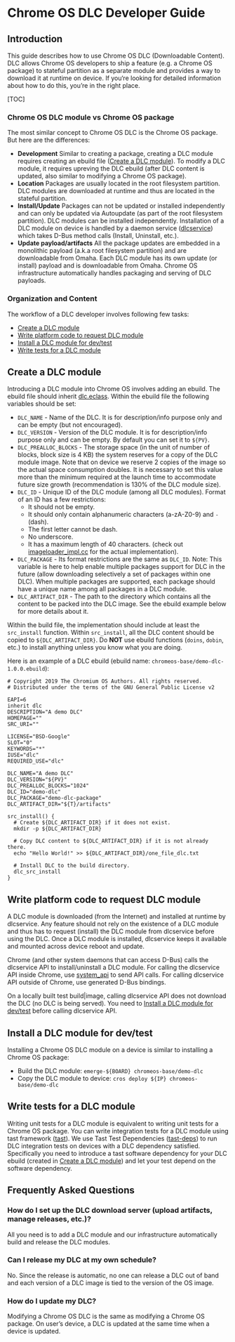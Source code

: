 # Chrome OS DLC Developer Guide

## Introduction

This guide describes how to use Chrome OS DLC (Downloadable Content).
DLC allows Chrome OS developers to ship a feature (e.g. a Chrome OS package) to
stateful partition as a separate module and provides a way to download it at
runtime on device. If you‘re looking for detailed information about how to do
this, you’re in the right place.

[TOC]

### Chrome OS DLC module vs Chrome OS package

The most similar concept to Chrome OS DLC is the Chrome OS package. But here
are the differences:

*   **Development** Similar to creating a package, creating a DLC module
    requires creating an ebuild file ([Create a DLC module]). To modify a DLC
    module, it requires upreving the DLC ebuild (after DLC content is updated,
    also similar to modifying a Chrome OS package).
*   **Location** Packages are usually located in the root filesystem partition.
    DLC modules are downloaded at runtime and thus are located in the stateful
    partition.
*   **Install/Update** Packages can not be updated or installed independently
    and can only be updated via Autoupdate (as part of the root filesystem
    partition). DLC modules can be installed independently. Installation of a
    DLC module on device is handled by a daemon service ([dlcservice]) which
    takes D-Bus method calls (Install, Uninstall, etc.).
*   **Update payload/artifacts** All the package updates are embedded in a
    monolithic payload (a.k.a root filesystem partition) and are downloadable
    from Omaha. Each DLC module has its own update (or install) payload and
    is downloadable from Omaha. Chrome OS infrastructure automatically handles
    packaging and serving of DLC payloads.

### Organization and Content

The workflow of a DLC developer involves following few tasks:

* [Create a DLC module]
* [Write platform code to request DLC module]
* [Install a DLC module for dev/test]
* [Write tests for a DLC module]

## Create a DLC module

Introducing a DLC module into Chrome OS involves adding an ebuild. The ebuild
file should inherit [dlc.eclass]. Within the ebuild file the following
variables should be set:

*   `DLC_NAME` - Name of the DLC. It is for description/info purpose only and
    can be empty (but not encouraged).
*   `DLC_VERSION` - Version of the DLC module. It is for description/info
    purpose only and can be empty. By default you can set it to `${PV}`.
*   `DLC_PREALLOC_BLOCKS` - The storage space (in the unit of number of blocks,
    block size is 4 KB) the system reserves for a copy of the DLC module
    image. Note that on device we reserve 2 copies of the image so the actual
    space consumption doubles. It is necessary to set this value more than the
    minimum required at the launch time to accommodate future size growth
    (recommendation is 130% of the DLC module size).
*    `DLC_ID` - Unique ID of the DLC module (among all DLC modules). Format of
     an ID has a few restrictions:
	 *    It should not be empty.
	 *    It should only contain alphanumeric characters (a-zA-Z0-9) and `-`
          (dash).
	 *    The first letter cannot be dash.
	 *    No underscore.
	 *    It has a maximum length of 40 characters.
	 (check out [imageloader_impl.cc] for the actual implementation).
*    `DLC_PACKAGE` - Its format restrictions are the same as `DLC_ID`. Note:
     This variable is here to help enable multiple packages support for DLC in
     the future (allow downloading selectively a set of packages within one
     DLC). When multiple packages are supported, each package should have a
     unique name among all packages in a DLC module.
*    `DLC_ARTIFACT_DIR` - The path to the directory which contains all the
     content to be packed into the DLC image. See the ebuild example below for
     more details about it.

Within the build file, the implementation should include at least the
`src_install` function. Within `src_install`, all the DLC content should be
copied to `${DLC_ARTIFACT_DIR}`. Do **NOT** use ebuild functions (`doins`,
`dobin`, etc.) to install anything unless you know what you are doing.

Here is an example of a DLC ebuild (ebuild name:
`chromeos-base/demo-dlc-1.0.0.ebuild`):

```
# Copyright 2019 The Chromium OS Authors. All rights reserved.
# Distributed under the terms of the GNU General Public License v2

EAPI=6
inherit dlc
DESCRIPTION="A demo DLC"
HOMEPAGE=""
SRC_URI=""

LICENSE="BSD-Google"
SLOT="0"
KEYWORDS="*"
IUSE="dlc"
REQUIRED_USE="dlc"

DLC_NAME="A demo DLC"
DLC_VERSION="${PV}"
DLC_PREALLOC_BLOCKS="1024"
DLC_ID="demo-dlc"
DLC_PACKAGE="demo-dlc-package"
DLC_ARTIFACT_DIR="${T}/artifacts"

src_install() {
  # Create ${DLC_ARTIFACT_DIR} if it does not exist.
  mkdir -p ${DLC_ARTIFACT_DIR}

  # Copy DLC content to ${DLC_ARTIFACT_DIR} if it is not already there.
  echo "Hello World!" >> ${DLC_ARTIFACT_DIR}/one_file_dlc.txt

  # Install DLC to the build directory.
  dlc_src_install
}
```

## Write platform code to request DLC module

A DLC module is downloaded (from the Internet) and installed at runtime by
dlcservice. Any feature should not rely on the existence of a DLC module and
thus has to request (install) the DLC module from dlcservice before using the
DLC. Once a DLC module is installed, dlcservice keeps it available and mounted
across device reboot and update.

Chrome (and other system daemons that can access D-Bus) calls the dlcservice API
to install/uninstall a DLC module. For calling the dlcservice API inside Chrome,
use [system_api] to send API calls. For calling dlcservice API outside of
Chrome, use generated D-Bus bindings.

On a locally built test build|image, calling dlcservice API does not download
the DLC (no DLC is being served). You need to
[Install a DLC module for dev/test] before calling dlcservice API.

## Install a DLC module for dev/test

Installing a Chrome OS DLC module on a device is similar to installing a Chrome
OS package:

*   Build the DLC module: `emerge-${BOARD} chromeos-base/demo-dlc`
*   Copy the DLC module to device: `cros deploy ${IP} chromeos-base/demo-dlc`

## Write tests for a DLC module

Writing unit tests for a DLC module is equivalent to writing unit tests for a
Chrome OS package.
You can write integration tests for a DLC module using tast framework ([tast]).
We use Tast Test Dependencies ([tast-deps]) to run DLC integration tests on
devices with a DLC dependency satisfied. Specifically you need to introduce a
tast software dependency for your DLC ebuild (created in [Create a DLC module])
and let your test depend on the software dependency.

## Frequently Asked Questions

### How do I set up the DLC download server (upload artifacts, manage releases, etc.)?

All you need is to add a DLC module and our infrastructure automatically build
and release the DLC modules.

### Can I release my DLC at my own schedule?

No. Since the release is automatic, no one can release a DLC out of band and
each version of a DLC image is tied to the version of the OS image.

### How do I update my DLC?

Modifying a Chrome OS DLC is the same as modifying a Chrome OS package. On
user’s device, a DLC is updated at the same time when a device is updated.

[dlcservice]: https://chromium.googlesource.com/chromiumos/platform2/+/refs/heads/master/dlcservice
[Create a DLC module]: #Create-a-DLC-module
[Write platform code to request DLC module]: #Write-platform-code-to-request-DLC-module
[Install a DLC module for dev/test]: #install-a-dlc-module-for-dev_test
[Write tests for a DLC module]: #Write-tests-for-a-DLC-module
[dlc.eclass]: https://chromium.googlesource.com/chromiumos/overlays/chromiumos-overlay/+/master/eclass/dlc.eclass
[system_api]: https://chromium.googlesource.com/chromiumos/platform2/+/refs/heads/master/system_api
[imageloader_impl.cc]: https://chromium.googlesource.com/chromiumos/platform2/+/refs/heads/master/imageloader/imageloader_impl.cc
[tast]: go/tast
[tast-deps]: go/tast-deps
